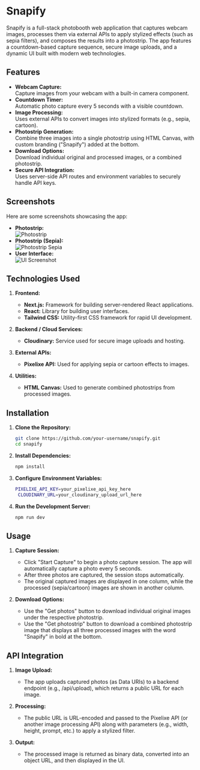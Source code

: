 # Snapify

Snapify is a full-stack photobooth web application that captures webcam images, processes them via external APIs to apply stylized effects (such as sepia filters), and composes the results into a photostrip. The app features a countdown-based capture sequence, secure image uploads, and a dynamic UI built with modern web technologies.

## Features

- **Webcam Capture:**  
  Capture images from your webcam with a built-in camera component.
- **Countdown Timer:**  
  Automatic photo capture every 5 seconds with a visible countdown.
- **Image Processing:**  
  Uses external APIs to convert images into stylized formats (e.g., sepia, cartoon).
- **Photostrip Generation:**  
  Combine three images into a single photostrip using HTML Canvas, with custom branding ("Snapify") added at the bottom.
- **Download Options:**  
  Download individual original and processed images, or a combined photostrip.
- **Secure API Integration:**  
  Uses server-side API routes and environment variables to securely handle API keys.

## Screenshots

Here are some screenshots showcasing the app:

- **Photostrip:**  
  ![Photostrip](/photostrip.png)
- **Photostrip (Sepia):**  
  ![Photostrip Sepia](/photostripSepia.png)
- **User Interface:**  
  ![UI Screenshot](/UI.png)

## Technologies Used

1. **Frontend:**  
   - **Next.js:** Framework for building server-rendered React applications.  
   - **React:** Library for building user interfaces.  
   - **Tailwind CSS:** Utility-first CSS framework for rapid UI development.

2. **Backend / Cloud Services:**  
   - **Cloudinary:** Service used for secure image uploads and hosting.

3. **External APIs:**  
   - **Pixelixe API:** Used for applying sepia or cartoon effects to images.

4. **Utilities:**  
   - **HTML Canvas:** Used to generate combined photostrips from processed images.

## Installation

1. **Clone the Repository:**

   ```bash
   git clone https://github.com/your-username/snapify.git
   cd snapify

2. **Install Dependencies:**
   ```bash
   npm install

3. **Configure Environment Variables:**
   ```bash
   PIXELIXE_API_KEY=your_pixelixe_api_key_here
    CLOUDINARY_URL=your_cloudinary_upload_url_here

4. **Run the Development Server:**
   ```bash
   npm run dev

## Usage

1. **Capture Session:**

   - Click "Start Capture" to begin a photo capture session. The app will automatically capture a photo every 5 seconds.
   - After three photos are captured, the session stops automatically.
   - The original captured images are displayed in one column, while the processed (sepia/cartoon) images are shown in another column.

2. **Download Options:**
   - Use the "Get photos" button to download individual original images under the respective photostrip.
   - Use the "Get photostrip" button to download a combined photostrip image that displays all three processed images with the word "Snapify" in bold at the bottom.

## API Integration

1. **Image Upload:**
   - The app uploads captured photos (as Data URIs) to a backend endpoint (e.g., /api/upload), which returns a public URL for each image.

2. **Processing:**
   - The public URL is URL-encoded and passed to the Pixelixe API (or another image processing API) along with parameters (e.g., width, height, prompt, etc.) to apply a stylized filter.

3. **Output:**
   - The processed image is returned as binary data, converted into an object URL, and then displayed in the UI.
